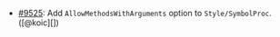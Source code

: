 * [#9525](https://github.com/rubocop-hq/rubocop/issues/9525): Add `AllowMethodsWithArguments` option to `Style/SymbolProc`. ([@koic][])
